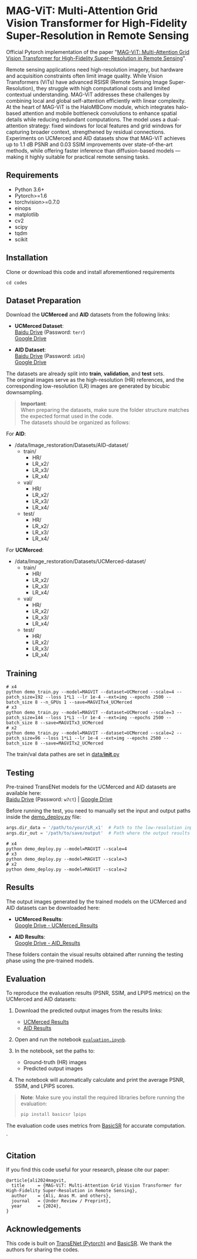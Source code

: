 # MAG-ViT: Multi-Attention Grid Vision Transformer for High-Fidelity Super-Resolution in Remote Sensing
Official Pytorch implementation of the paper "[MAG-ViT: Multi-Attention Grid Vision Transformer for High-Fidelity Super-Resolution in Remote Sensing](https://github.com/AnasHXH/MAG-ViT-Super-Resolution)".

Remote sensing applications need high-resolution imagery, but hardware and acquisition constraints often limit image quality. While Vision Transformers (ViTs) have advanced RSISR (Remote Sensing Image Super-Resolution), they struggle with high computational costs and limited contextual understanding. MAG-ViT addresses these challenges by combining local and global self-attention efficiently with linear complexity.
At the heart of MAG-ViT is the HaloMBConv module, which integrates halo-based attention and mobile bottleneck convolutions to enhance spatial details while reducing redundant computations. The model uses a dual-attention strategy: fixed windows for local features and grid windows for capturing broader context, strengthened by residual connections. Experiments on UCMerced and AID datasets show that MAG-ViT achieves up to 1.1 dB PSNR and 0.03 SSIM improvements over state-of-the-art methods, while offering faster inference than diffusion-based models — making it highly suitable for practical remote sensing tasks.

## Requirements
- Python 3.6+
- Pytorch>=1.6
- torchvision>=0.7.0
- einops
- matplotlib
- cv2
- scipy
- tqdm
- scikit


## Installation
Clone or download this code and install aforementioned requirements 
```
cd codes
```


## Dataset Preparation

Download the **UCMerced** and **AID** datasets from the following links:

- **UCMerced Dataset**:  
  [Baidu Drive](https://pan.baidu.com/s/1ijFUcLozP2wiHg14VBFYWw) (Password: `terr`)  
  [Google Drive](https://drive.google.com/file/d/12pmtffUEAhbEAIn_pit8FxwcdNk4Bgjg/view)

- **AID Dataset**:  
  [Baidu Drive](https://pan.baidu.com/s/1Cf-J_YdcCB2avPEUZNBoCA) (Password: `id1n`)  
  [Google Drive](https://drive.google.com/file/d/1d_Wq_U8DW-dOC3etvF4bbbWMOEqtZwF7/view)

The datasets are already split into **train**, **validation**, and **test** sets.  
The original images serve as the high-resolution (HR) references, and the corresponding low-resolution (LR) images are generated by bicubic downsampling.

> **Important**:  
> When preparing the datasets, make sure the folder structure matches the expected format used in the code.  
> The datasets should be organized as follows:

For **AID**:

- /data/Image_restoration/Datasets/AID-dataset/
  - train/
    - HR/
    - LR_x2/
    - LR_x3/
    - LR_x4/
  - val/
    - HR/
    - LR_x2/
    - LR_x3/
    - LR_x4/
  - test/
    - HR/
    - LR_x2/
    - LR_x3/
    - LR_x4/

For **UCMerced**:

- /data/Image_restoration/Datasets/UCMerced-dataset/
  - train/
    - HR/
    - LR_x2/
    - LR_x3/
    - LR_x4/
  - val/
    - HR/
    - LR_x2/
    - LR_x3/
    - LR_x4/
  - test/
    - HR/
    - LR_x2/
    - LR_x3/
    - LR_x4/
    
## Training

```
# x4
python demo_train.py --model=MAGVIT --dataset=UCMerced --scale=4 --patch_size=192 --loss 1*L1 --lr 1e-4 --ext=img --epochs 2500 --batch_size 8 --n_GPUs 1 --save=MAGVITx4_UCMerced
# x3
python demo_train.py --model=MAGVIT --dataset=UCMerced --scale=3 --patch_size=144 --loss 1*L1 --lr 1e-4 --ext=img --epochs 2500 --batch_size 8 --save=MAGVITx3_UCMerced
# x2
python demo_train.py --model=MAGVIT --dataset=UCMerced --scale=2 --patch_size=96 --loss 1*L1 --lr 1e-4 --ext=img --epochs 2500 --batch_size 8 --save=MAGVITx2_UCMerced
```

The train/val data pathes are set in [data/__init__.py](codes/data/__init__.py) 

## Testing

Pre-trained TransENet models for the UCMerced and AID datasets are available here:  
[Baidu Drive](https://pan.baidu.com/s/1lvAyTagbBf5GWUOcuEkyrQ) (Password: `w7ct`) | [Google Drive](https://drive.google.com/file/d/19nH1Plh2M-Z47iXG0-Ghq-Orh33n787w/view)

Before running the test, you need to manually set the input and output paths inside the [demo_deploy.py](codes/demo_deploy.py) file:

```python
args.dir_data = '/path/to/your/LR_x1'  # Path to the low-resolution input images
args.dir_out = '/path/to/save/output'  # Path where the output results will be saved
```
```
# x4
python demo_deploy.py --model=MAGVIT --scale=4
# x3
python demo_deploy.py --model=MAGVIT --scale=3
# x2
python demo_deploy.py --model=MAGVIT --scale=2
```

## Results

The output images generated by the trained models on the UCMerced and AID datasets can be downloaded here:

- **UCMerced Results**:  
  [Google Drive - UCMerced_Results](https://drive.google.com/drive/folders/16psJLoyyLqoCuC1CvVd6ZGm3rYQdfP19?usp=sharing)

- **AID Results**:  
  [Google Drive - AID_Results](https://drive.google.com/drive/folders/11gUPChajnCqwfF2ocPrSm_YiqnhYXT0O?usp=sharing)

These folders contain the visual results obtained after running the testing phase using the pre-trained models.

## Evaluation

To reproduce the evaluation results (PSNR, SSIM, and LPIPS metrics) on the UCMerced and AID datasets:

1. Download the predicted output images from the results links:
   - [UCMerced Results](https://drive.google.com/drive/folders/16psJLoyyLqoCuC1CvVd6ZGm3rYQdfP19?usp=sharing)
   - [AID Results](https://drive.google.com/drive/folders/11gUPChajnCqwfF2ocPrSm_YiqnhYXT0O?usp=sharing)

2. Open and run the notebook [`evaluation.ipynb`](evaluation.ipynb).

3. In the notebook, set the paths to:
   - Ground-truth (HR) images
   - Predicted output images

4. The notebook will automatically calculate and print the average PSNR, SSIM, and LPIPS scores.

> **Note**: Make sure you install the required libraries before running the evaluation:
> 
> ```bash
> pip install basicsr lpips
> ```

The evaluation code uses metrics from [BasicSR](https://github.com/XPixelGroup/BasicSR) for accurate computation.

`
## Citation

If you find this code useful for your research, please cite our paper:

``````
@article{ali2024magvit,
  title     = {MAG-ViT: Multi-Attention Grid Vision Transformer for High-Fidelity Super-Resolution in Remote Sensing},
  author    = {Ali, Anas M. and others},
  journal   = {Under Review / Preprint},
  year      = {2024},
}
``````
## Acknowledgements 
This code is built on [TransENet (Pytorch)](https://github.com/Shaosifan/TransENet) and [BasicSR](https://github.com/XPixelGroup/BasicSR). We thank the authors for sharing the codes.  


